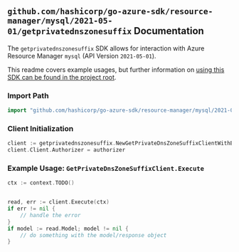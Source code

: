 
## `github.com/hashicorp/go-azure-sdk/resource-manager/mysql/2021-05-01/getprivatednszonesuffix` Documentation

The `getprivatednszonesuffix` SDK allows for interaction with Azure Resource Manager `mysql` (API Version `2021-05-01`).

This readme covers example usages, but further information on [using this SDK can be found in the project root](https://github.com/hashicorp/go-azure-sdk/tree/main/docs).

### Import Path

```go
import "github.com/hashicorp/go-azure-sdk/resource-manager/mysql/2021-05-01/getprivatednszonesuffix"
```


### Client Initialization

```go
client := getprivatednszonesuffix.NewGetPrivateDnsZoneSuffixClientWithBaseURI("https://management.azure.com")
client.Client.Authorizer = authorizer
```


### Example Usage: `GetPrivateDnsZoneSuffixClient.Execute`

```go
ctx := context.TODO()


read, err := client.Execute(ctx)
if err != nil {
	// handle the error
}
if model := read.Model; model != nil {
	// do something with the model/response object
}
```
